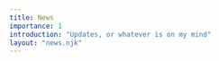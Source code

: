 ```yaml
---
title: News
importance: 1
introduction: "Updates, or whatever is on my mind"
layout: "news.njk"
---
```

